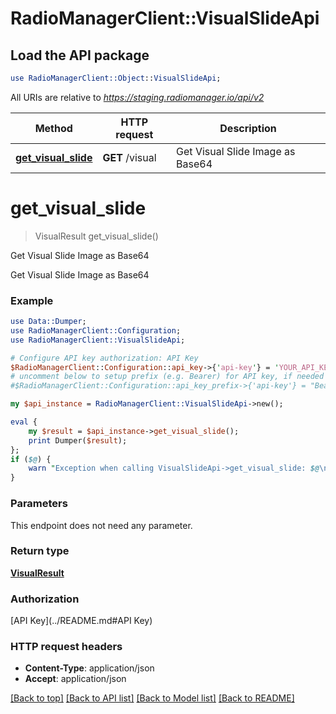 # RadioManagerClient::VisualSlideApi

## Load the API package
```perl
use RadioManagerClient::Object::VisualSlideApi;
```

All URIs are relative to *https://staging.radiomanager.io/api/v2*

Method | HTTP request | Description
------------- | ------------- | -------------
[**get_visual_slide**](VisualSlideApi.md#get_visual_slide) | **GET** /visual | Get Visual Slide Image as Base64


# **get_visual_slide**
> VisualResult get_visual_slide()

Get Visual Slide Image as Base64

Get Visual Slide Image as Base64

### Example 
```perl
use Data::Dumper;
use RadioManagerClient::Configuration;
use RadioManagerClient::VisualSlideApi;

# Configure API key authorization: API Key
$RadioManagerClient::Configuration::api_key->{'api-key'} = 'YOUR_API_KEY';
# uncomment below to setup prefix (e.g. Bearer) for API key, if needed
#$RadioManagerClient::Configuration::api_key_prefix->{'api-key'} = "Bearer";

my $api_instance = RadioManagerClient::VisualSlideApi->new();

eval { 
    my $result = $api_instance->get_visual_slide();
    print Dumper($result);
};
if ($@) {
    warn "Exception when calling VisualSlideApi->get_visual_slide: $@\n";
}
```

### Parameters
This endpoint does not need any parameter.

### Return type

[**VisualResult**](VisualResult.md)

### Authorization

[API Key](../README.md#API Key)

### HTTP request headers

 - **Content-Type**: application/json
 - **Accept**: application/json

[[Back to top]](#) [[Back to API list]](../README.md#documentation-for-api-endpoints) [[Back to Model list]](../README.md#documentation-for-models) [[Back to README]](../README.md)

